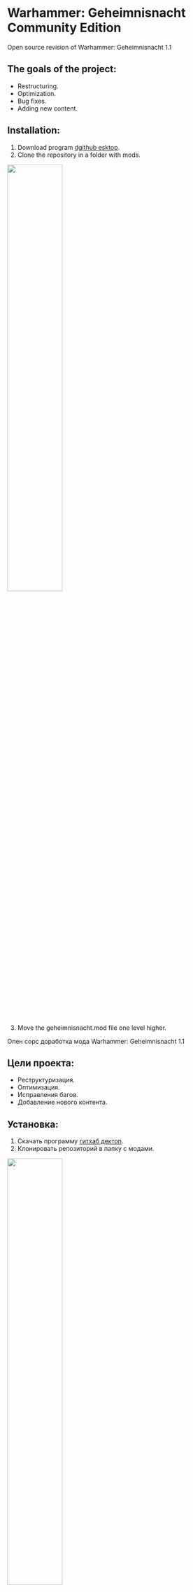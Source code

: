 # Warhammer: Geheimnisnacht Community Edition

Open source revision of Warhammer: Geheimnisnacht 1.1

## The goals of the project:
+ Restructuring.
+ Optimization.
+ Bug fixes.
+ Adding new content.

## Installation:
<ol>
  <li>Download program <a href="https://desktop.github.com/">dgithub esktop</a>.</li>
  <li><div>Clone the repository in a folder with mods.</li>
</ol>
<img src="http://puu.sh/x7un9/0a162151d1.jpg" width="50%">
<ol>
  <li value="3">Move the geheimnisnacht.mod file one level higher.</li>
</ol>

Опен сорс доработка мода Warhammer: Geheimnisnacht 1.1

## Цели проекта:
+ Реструктуризация.
+ Оптимизация.
+ Исправления багов.
+ Добавление нового контента.

## Установка:
<ol>
  <li>Скачать программу <a href="https://desktop.github.com/">гитхаб дектоп</a>.</li>
  <li><div>Клонировать репозиторий в папку с модами.</li>
</ol>
<img src="http://puu.sh/x7un9/0a162151d1.jpg" width="50%">
<ol>
  <li value="3">Перенести файл geheimnisnacht.mod на уровень выше.</li>
</ol>
